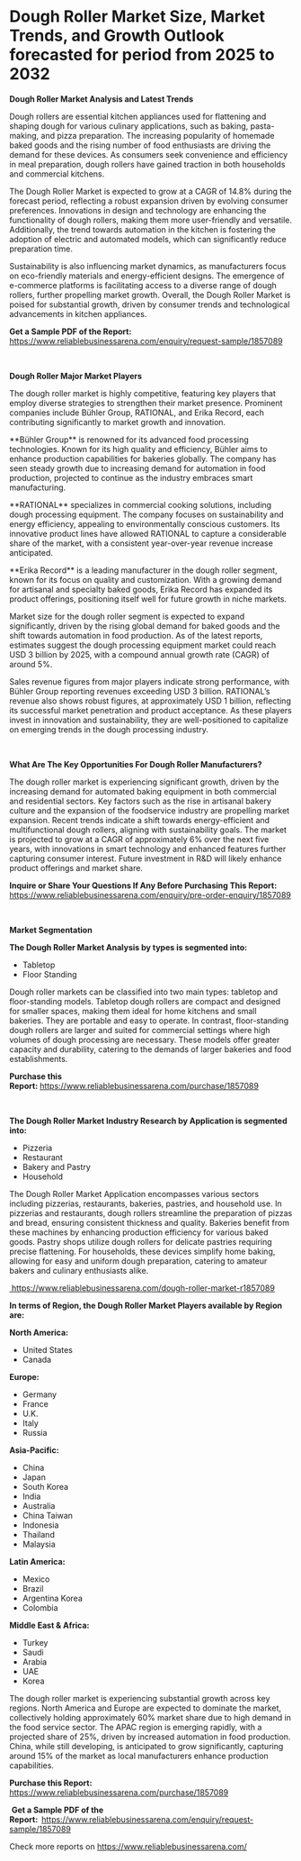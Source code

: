 <p><h1>Dough Roller Market Size, Market Trends, and Growth Outlook forecasted for period from 2025 to 2032</h1></p><p><strong>Dough Roller Market Analysis and Latest Trends</strong></p>
<p><p>Dough rollers are essential kitchen appliances used for flattening and shaping dough for various culinary applications, such as baking, pasta-making, and pizza preparation. The increasing popularity of homemade baked goods and the rising number of food enthusiasts are driving the demand for these devices. As consumers seek convenience and efficiency in meal preparation, dough rollers have gained traction in both households and commercial kitchens.</p><p>The Dough Roller Market is expected to grow at a CAGR of 14.8% during the forecast period, reflecting a robust expansion driven by evolving consumer preferences. Innovations in design and technology are enhancing the functionality of dough rollers, making them more user-friendly and versatile. Additionally, the trend towards automation in the kitchen is fostering the adoption of electric and automated models, which can significantly reduce preparation time.</p><p>Sustainability is also influencing market dynamics, as manufacturers focus on eco-friendly materials and energy-efficient designs. The emergence of e-commerce platforms is facilitating access to a diverse range of dough rollers, further propelling market growth. Overall, the Dough Roller Market is poised for substantial growth, driven by consumer trends and technological advancements in kitchen appliances.</p></p>
<p><strong>Get a Sample PDF of the Report:&nbsp;</strong> <a href="https://www.reliablebusinessarena.com/enquiry/request-sample/1857089?utm_campaign=1948&utm_medium=2&utm_source=Github&utm_content=ia&utm_term=19022025&utm_id=dough-roller">https://www.reliablebusinessarena.com/enquiry/request-sample/1857089</a></p>
<p>&nbsp;</p>
<p><strong>Dough Roller Major Market Players</strong></p>
<p><p>The dough roller market is highly competitive, featuring key players that employ diverse strategies to strengthen their market presence. Prominent companies include Bühler Group, RATIONAL, and Erika Record, each contributing significantly to market growth and innovation.</p><p>**Bühler Group** is renowned for its advanced food processing technologies. Known for its high quality and efficiency, Bühler aims to enhance production capabilities for bakeries globally. The company has seen steady growth due to increasing demand for automation in food production, projected to continue as the industry embraces smart manufacturing.</p><p>**RATIONAL** specializes in commercial cooking solutions, including dough processing equipment. The company focuses on sustainability and energy efficiency, appealing to environmentally conscious customers. Its innovative product lines have allowed RATIONAL to capture a considerable share of the market, with a consistent year-over-year revenue increase anticipated.</p><p>**Erika Record** is a leading manufacturer in the dough roller segment, known for its focus on quality and customization. With a growing demand for artisanal and specialty baked goods, Erika Record has expanded its product offerings, positioning itself well for future growth in niche markets.</p><p>Market size for the dough roller segment is expected to expand significantly, driven by the rising global demand for baked goods and the shift towards automation in food production. As of the latest reports, estimates suggest the dough processing equipment market could reach USD 3 billion by 2025, with a compound annual growth rate (CAGR) of around 5%.</p><p>Sales revenue figures from major players indicate strong performance, with Bühler Group reporting revenues exceeding USD 3 billion. RATIONAL’s revenue also shows robust figures, at approximately USD 1 billion, reflecting its successful market penetration and product acceptance. As these players invest in innovation and sustainability, they are well-positioned to capitalize on emerging trends in the dough processing industry.</p></p>
<p>&nbsp;</p>
<p><strong>What Are The Key Opportunities For Dough Roller Manufacturers?</strong></p>
<p><p>The dough roller market is experiencing significant growth, driven by the increasing demand for automated baking equipment in both commercial and residential sectors. Key factors such as the rise in artisanal bakery culture and the expansion of the foodservice industry are propelling market expansion. Recent trends indicate a shift towards energy-efficient and multifunctional dough rollers, aligning with sustainability goals. The market is projected to grow at a CAGR of approximately 6% over the next five years, with innovations in smart technology and enhanced features further capturing consumer interest. Future investment in R&D will likely enhance product offerings and market share.</p></p>
<p><strong>Inquire or Share Your Questions If Any Before Purchasing This Report:</strong> <a href="https://www.reliablebusinessarena.com/enquiry/pre-order-enquiry/1857089?utm_campaign=1948&utm_medium=2&utm_source=Github&utm_content=ia&utm_term=19022025&utm_id=dough-roller">https://www.reliablebusinessarena.com/enquiry/pre-order-enquiry/1857089</a></p>
<p>&nbsp;</p>
<p><strong>Market Segmentation</strong></p>
<p><strong>The Dough Roller Market Analysis by types is segmented into:</strong></p>
<p><ul><li>Tabletop</li><li>Floor Standing</li></ul></p>
<p><p>Dough roller markets can be classified into two main types: tabletop and floor-standing models. Tabletop dough rollers are compact and designed for smaller spaces, making them ideal for home kitchens and small bakeries. They are portable and easy to operate. In contrast, floor-standing dough rollers are larger and suited for commercial settings where high volumes of dough processing are necessary. These models offer greater capacity and durability, catering to the demands of larger bakeries and food establishments.</p></p>
<p><strong>Purchase this Report:&nbsp;</strong><a href="https://www.reliablebusinessarena.com/purchase/1857089?utm_campaign=1948&utm_medium=2&utm_source=Github&utm_content=ia&utm_term=19022025&utm_id=dough-roller">https://www.reliablebusinessarena.com/purchase/1857089</a></p>
<p>&nbsp;</p>
<p><strong>The Dough Roller Market Industry Research by Application is segmented into:</strong></p>
<p><ul><li>Pizzeria</li><li>Restaurant</li><li>Bakery and Pastry</li><li>Household</li></ul></p>
<p><p>The Dough Roller Market Application encompasses various sectors including pizzerias, restaurants, bakeries, pastries, and household use. In pizzerias and restaurants, dough rollers streamline the preparation of pizzas and bread, ensuring consistent thickness and quality. Bakeries benefit from these machines by enhancing production efficiency for various baked goods. Pastry shops utilize dough rollers for delicate pastries requiring precise flattening. For households, these devices simplify home baking, allowing for easy and uniform dough preparation, catering to amateur bakers and culinary enthusiasts alike.</p></p>
<p><a href="https://www.reliablebusinessarena.com/dough-roller-market-r1857089?utm_campaign=1948&utm_medium=2&utm_source=Github&utm_content=ia&utm_term=19022025&utm_id=dough-roller">&nbsp;https://www.reliablebusinessarena.com/dough-roller-market-r1857089</a></p>
<p><strong>In terms of Region, the Dough Roller Market Players available by Region are:</strong></p>
<p>
    <p> <strong> North America: </strong>
        <ul>
            <li>United States</li>
            <li>Canada</li>
        </ul>
        </p> 
    <p> <strong> Europe: </strong>
        <ul>
            <li>Germany</li>
            <li>France</li>
            <li>U.K.</li>
            <li>Italy</li>
            <li>Russia</li>
        </ul>
        </p> 
    <p> <strong> Asia-Pacific: </strong>
        <ul>
            <li>China</li>
            <li>Japan</li>
            <li>South Korea</li>
            <li>India</li>
            <li>Australia</li>
            <li>China Taiwan</li>
            <li>Indonesia</li>
            <li>Thailand</li>
            <li>Malaysia</li>
        </ul>
        </p> 
    <p> <strong> Latin America: </strong>
        <ul>
            <li>Mexico</li>
            <li>Brazil</li>
            <li>Argentina Korea</li>
            <li>Colombia</li>
        </ul>
        </p> 
    <p> <strong> Middle East & Africa: </strong>
        <ul>
            <li>Turkey</li>
            <li>Saudi</li>
            <li>Arabia</li>
            <li>UAE</li>
            <li>Korea</li>
        </ul>
    </p>
    </p>
<p><p>The dough roller market is experiencing substantial growth across key regions. North America and Europe are expected to dominate the market, collectively holding approximately 60% market share due to high demand in the food service sector. The APAC region is emerging rapidly, with a projected share of 25%, driven by increased automation in food production. China, while still developing, is anticipated to grow significantly, capturing around 15% of the market as local manufacturers enhance production capabilities.</p></p>
<p><strong>Purchase this Report: </strong><a href="https://www.reliablebusinessarena.com/purchase/1857089?utm_campaign=1948&utm_medium=2&utm_source=Github&utm_content=ia&utm_term=19022025&utm_id=dough-roller">https://www.reliablebusinessarena.com/purchase/1857089</a></p>
<p>&nbsp;<strong>Get a Sample PDF of the Report:&nbsp;&nbsp;</strong><a href="https://www.reliablebusinessarena.com/enquiry/request-sample/1857089?utm_campaign=1948&utm_medium=2&utm_source=Github&utm_content=ia&utm_term=19022025&utm_id=dough-roller">https://www.reliablebusinessarena.com/enquiry/request-sample/1857089</a></p>
<p><strong></strong></p>
<p>Check more reports on <a href="https://www.reliablebusinessarena.com/?utm_campaign=1948&utm_medium=2&utm_source=Github&utm_content=ia&utm_term=19022025&utm_id=dough-roller">https://www.reliablebusinessarena.com/</a></p>